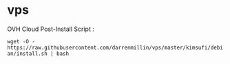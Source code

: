 # vps

OVH Cloud Post-Install Script :

```wget -O - https://raw.githubusercontent.com/darrenmillin/vps/master/kimsufi/debian/install.sh | bash```
